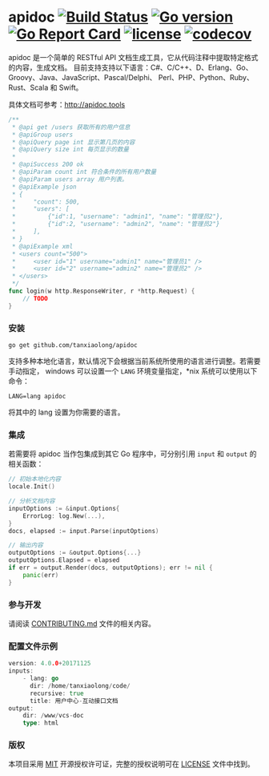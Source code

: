 apidoc [![Build Status](https://travis-ci.org/tanxiaolong/apidoc.svg?branch=master)](https://travis-ci.org/tanxiaolong/apidoc)
[![Go version](https://img.shields.io/badge/Go-1.8-brightgreen.svg?style=flat)](https://golang.org)
[![Go Report Card](https://goreportcard.com/badge/github.com/tanxiaolong/apidoc)](https://goreportcard.com/report/github.com/tanxiaolong/apidoc)
[![license](https://img.shields.io/badge/license-MIT-brightgreen.svg?style=flat)](https://opensource.org/licenses/MIT)
[![codecov](https://codecov.io/gh/tanxiaolong/apidoc/branch/master/graph/badge.svg)](https://codecov.io/gh/tanxiaolong/apidoc)
======

apidoc 是一个简单的 RESTful API 文档生成工具，它从代码注释中提取特定格式的内容，生成文档。
目前支持支持以下语言：C#、C/C++、D、Erlang、Go、Groovy、Java、JavaScript、Pascal/Delphi、
Perl、PHP、Python、Ruby、Rust、Scala 和 Swift。

具体文档可参考：http://apidoc.tools

```go
/**
 * @api get /users 获取所有的用户信息
 * @apiGroup users
 * @apiQuery page int 显示第几页的内容
 * @apiQuery size int 每页显示的数量
 *
 * @apiSuccess 200 ok
 * @apiParam count int 符合条件的所有用户数量
 * @apiParam users array 用户列表。
 * @apiExample json
 * {
 *     "count": 500,
 *     "users": [
 *         {"id":1, "username": "admin1", "name": "管理员2"},
 *         {"id":2, "username": "admin2", "name": "管理员2"}
 *     ],
 * }
 * @apiExample xml
 * <users count="500">
 *     <user id="1" username="admin1" name="管理员1" />
 *     <user id="2" username="admin2" name="管理员2" />
 * </users>
 */
func login(w http.ResponseWriter, r *http.Request) {
    // TODO
}
```



### 安装

```shell
go get github.com/tanxiaolong/apidoc
```

支持多种本地化语言，默认情况下会根据当前系统所使用的语言进行调整。若需要手动指定，
windows 可以设置一个 `LANG` 环境变量指定，*nix 系统可以使用以下命令：
```shell
LANG=lang apidoc
```
将其中的 lang 设置为你需要的语言。



### 集成

若需要将 apidoc 当作包集成到其它 Go 程序中，可分别引用 `input` 和 `output` 的相关函数：

```go
// 初始本地化内容
locale.Init()

// 分析文档内容
inputOptions := &input.Options{
    ErrorLog: log.New(...),
}
docs, elapsed := input.Parse(inputOptions)

// 输出内容
outputOptions := &output.Options{...}
outputOptions.Elapsed = elapsed
if err = output.Render(docs, outputOptions); err != nil {
    panic(err)
}
```



### 参与开发

请阅读 [CONTRIBUTING.md](CONTRIBUTING.md) 文件的相关内容。

### 配置文件示例
```go
version: 4.0.0+20171125
inputs:
    - lang: go
      dir: /home/tanxiaolong/code/
      recursive: true
      title: 用户中心-互动接口文档
output:
    dir: /www/vcs-doc
    type: html
```

### 版权

本项目采用 [MIT](https://opensource.org/licenses/MIT) 开源授权许可证，完整的授权说明可在 [LICENSE](LICENSE) 文件中找到。
